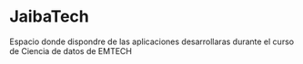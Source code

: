 # JaibaTech

Espacio donde dispondre de las aplicaciones desarrollaras durante el curso de Ciencia de datos de EMTECH
